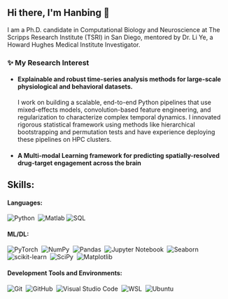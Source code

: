 ## Hi there, I'm Hanbing 👋

I am a Ph.D. candidate in Computational Biology and Neuroscience at The Scripps Research Institute (TSRI) in San Diego, mentored by Dr. Li Ye, a Howard Hughes Medical Institute Investigator.

### ✨ My Research Interest
- #### Explainable and robust time-series analysis methods for large-scale physiological and behavioral datasets.
  I work on building a scalable, end-to-end Python pipelines that use mixed-effects models, convolution-based feature engineering, and regularization to characterize complex temporal dynamics. I innovated rigorous statistical framework using methods like hierarchical bootstrapping and permutation tests and have experience deploying these pipelines on HPC clusters.
- #### A Multi-modal Learning framework for predicting spatially-resolved drug-target engagement across the brain

## Skills: 
#### Languages: 
![Python](https://img.shields.io/badge/python-3670A0?style=for-the-badge&logo=python&logoColor=ffdd54)&nbsp; 
![Matlab](https://img.shields.io/badge/MATLAB-0076A8?style=for-the-badge&logo=mathworks&logoColor=white)
![SQL](https://img.shields.io/badge/SQL-0076A8?style=for-the-badge&logo=mathworks&logoColor=white)

#### ML/DL:
![PyTorch](https://img.shields.io/badge/PyTorch-%23EE4C2C.svg?style=for-the-badge&logo=PyTorch&logoColor=white)&nbsp;
![NumPy](https://img.shields.io/badge/numpy-%23013243.svg?style=for-the-badge&logo=numpy&logoColor=white)&nbsp;
![Pandas](https://img.shields.io/badge/pandas-%23150458.svg?style=for-the-badge&logo=pandas&logoColor=white)&nbsp;
![Jupyter Notebook](https://img.shields.io/badge/jupyter-%23FA0F00.svg?style=for-the-badge&logo=jupyter&logoColor=white)&nbsp;
![Seaborn](https://img.shields.io/badge/Seaborn-%23ffffff.svg?style=for-the-badge&logo=Matplotlib&logoColor=black)&nbsp;
![scikit-learn](https://img.shields.io/badge/scikit--learn-%23F7931E.svg?style=for-the-badge&logo=scikit-learn&logoColor=white)&nbsp;
![SciPy](https://img.shields.io/badge/SciPy-%230C55A5.svg?style=for-the-badge&logo=scipy&logoColor=%white)&nbsp;
![Matplotlib](https://img.shields.io/badge/Matplotlib-%23ffffff.svg?style=for-the-badge&logo=Matplotlib&logoColor=black)&nbsp;

#### Development Tools and Environments:
![Git](https://img.shields.io/badge/GIT-E44C30?style=for-the-badge&logo=git&logoColor=white)&nbsp;
![GitHub](https://img.shields.io/badge/github-%23121011.svg?style=for-the-badge&logo=github&logoColor=white)&nbsp;
![Visual Studio Code](https://img.shields.io/badge/Visual%20Studio%20Code-0078d7.svg?style=for-the-badge&logo=visual-studio-code&logoColor=white)&nbsp;
![WSL](https://img.shields.io/badge/WSL-0a97f5?style=for-the-badge&logo=linux&logoColor=white)&nbsp;
![Ubuntu](https://img.shields.io/badge/Ubuntu-0076A8?style=for-the-badge&logo=mathworks&logoColor=white)&nbsp;
